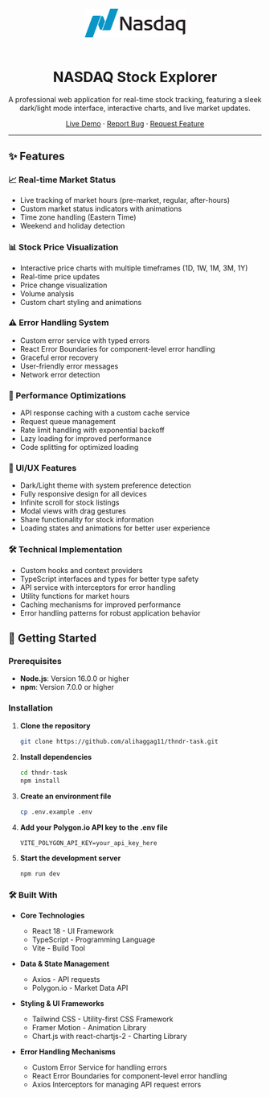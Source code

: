 <div align="center">
  <img src="/public/NDAQ_BIG.png" alt="NASDAQ Explorer Logo" width="200" style="margin: 20px 0" />

  # NASDAQ Stock Explorer

  A professional web application for real-time stock tracking, featuring a sleek dark/light mode interface, interactive charts, and live market updates.

  [Live Demo](https://thndr-task.vercel.app/) · [Report Bug](mailto:ali7aggag@gmail.com) · [Request Feature](mailto:ali7aggag@gmail.com)
</div>

---

## ✨ Features

### 📈 Real-time Market Status
- Live tracking of market hours (pre-market, regular, after-hours)
- Custom market status indicators with animations
- Time zone handling (Eastern Time)
- Weekend and holiday detection

### 📊 Stock Price Visualization
- Interactive price charts with multiple timeframes (1D, 1W, 1M, 3M, 1Y)
- Real-time price updates
- Price change visualization
- Volume analysis
- Custom chart styling and animations

### ⚠️ Error Handling System
- Custom error service with typed errors
- React Error Boundaries for component-level error handling
- Graceful error recovery
- User-friendly error messages
- Network error detection

### 🚀 Performance Optimizations
- API response caching with a custom cache service
- Request queue management
- Rate limit handling with exponential backoff
- Lazy loading for improved performance
- Code splitting for optimized loading

### 🎨 UI/UX Features
- Dark/Light theme with system preference detection
- Fully responsive design for all devices
- Infinite scroll for stock listings
- Modal views with drag gestures
- Share functionality for stock information
- Loading states and animations for better user experience

### 🛠️ Technical Implementation
- Custom hooks and context providers
- TypeScript interfaces and types for better type safety
- API service with interceptors for error handling
- Utility functions for market hours
- Caching mechanisms for improved performance
- Error handling patterns for robust application behavior

## 🚀 Getting Started

### Prerequisites

- **Node.js**: Version 16.0.0 or higher
- **npm**: Version 7.0.0 or higher

### Installation

1. **Clone the repository**
   ```bash
   git clone https://github.com/alihaggag11/thndr-task.git
   ```

2. **Install dependencies**
   ```bash
   cd thndr-task
   npm install
   ```

3. **Create an environment file**
   ```bash
   cp .env.example .env
   ```

4. **Add your Polygon.io API key to the .env file**
   ```plaintext
   VITE_POLYGON_API_KEY=your_api_key_here
   ```

5. **Start the development server**
   ```bash
   npm run dev
   ```

### 🛠️ Built With

- **Core Technologies**
  - React 18 - UI Framework
  - TypeScript - Programming Language
  - Vite - Build Tool

- **Data & State Management**
  - Axios - API requests
  - Polygon.io - Market Data API

- **Styling & UI Frameworks**
  - Tailwind CSS - Utility-first CSS Framework
  - Framer Motion - Animation Library
  - Chart.js with react-chartjs-2 - Charting Library

- **Error Handling Mechanisms**
  - Custom Error Service for handling errors
  - React Error Boundaries for component-level error handling
  - Axios Interceptors for managing API request errors


